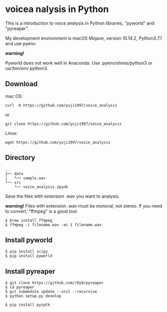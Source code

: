 # voicea nalysis in Python
This is a introduction to voice analysis in Python libraries, "pyworld" and "pyreaper".

My development environment is macOS Mojave, version 10.14.2, Python3.7.1 and use pyenv.

**warning!**

Pyworld does not work well in Anaconda.
Use .pyenv/shims/python3 or usr/bin/env python3.

## Download
mac OS:

`curl -O https://github.com/yuji1997/voice_analysis`

or

`git clone https://github.com/yuji1997/voice_analysis`

Linux:

`wget https://github.com/yuji1997/voice_analysis`

## Directory
```shell
.
├── data
│   └── sample.wav
└── src
    └── voice_analysis.ipynb
```
Save the files with extension .wav you want to analysis.

**warning!**
Files with extension .wav must be monoral, not stereo.
If you need to convert, "ffmpeg" is a good tool.

```shell
$ brew install ffmpeg
$ ffmpeg -i filename.wav -ac 1 filename.wav
```

## Install pyworld

```shell
$ pip install scipy
$ pip install pyworld
```

## Install pyreaper
```shell
$ git clone https://github.com/r9y9/pyreaper
$ cd pyreaper
$ git submodule update --init --recursive
$ python setup.py develop

$ pip install pysptk
```
